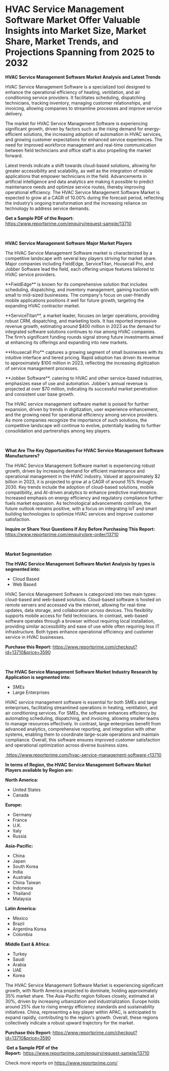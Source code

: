 <p><h1>HVAC Service Management Software Market Offer Valuable Insights into Market Size, Market Share, Market Trends, and Projections Spanning from 2025 to 2032</h1></p><p><strong>HVAC Service Management Software Market Analysis and Latest Trends</strong></p>
<p><p>HVAC Service Management Software is a specialized tool designed to enhance the operational efficiency of heating, ventilation, and air conditioning service providers. It facilitates scheduling, dispatching technicians, tracking inventory, managing customer relationships, and invoicing, allowing companies to streamline processes and improve service delivery.</p><p>The market for HVAC Service Management Software is experiencing significant growth, driven by factors such as the rising demand for energy-efficient solutions, the increasing adoption of automation in HVAC services, and growing customer expectations for enhanced service experiences. The need for improved workforce management and real-time communication between field technicians and office staff is also propelling the market forward.</p><p>Latest trends indicate a shift towards cloud-based solutions, allowing for greater accessibility and scalability, as well as the integration of mobile applications that empower technicians in the field. Advancements in artificial intelligence and data analytics are making it possible to predict maintenance needs and optimize service routes, thereby improving operational efficiency. The HVAC Service Management Software Market is expected to grow at a CAGR of 10.00% during the forecast period, reflecting the industry’s ongoing transformation and the increasing reliance on technology to address service demands.</p></p>
<p><strong>Get a Sample PDF of the Report:&nbsp;</strong> <a href="https://www.reportprime.com/enquiry/request-sample/13710?utm_campaign=2446&utm_medium=2&utm_source=Github&utm_content=ia&utm_term=20032025&utm_id=hvac-service-management-software">https://www.reportprime.com/enquiry/request-sample/13710</a></p>
<p>&nbsp;</p>
<p><strong>HVAC Service Management Software Major Market Players</strong></p>
<p><p>The HVAC Service Management Software market is characterized by a competitive landscape with several key players striving for market share. Major companies including FieldEdge, ServiceTitan, Housecall Pro, and Jobber Software lead the field, each offering unique features tailored to HVAC service providers.</p><p>**FieldEdge** is known for its comprehensive solution that includes scheduling, dispatching, and inventory management, gaining traction with small to mid-sized businesses. The company's focus on user-friendly mobile applications positions it well for future growth, targeting the expanding HVAC contractor market.</p><p>**ServiceTitan**, a market leader, focuses on larger operations, providing robust CRM, dispatching, and marketing tools. It has reported impressive revenue growth, estimating around $400 million in 2023 as the demand for integrated software solutions continues to rise among HVAC companies. The firm’s significant funding rounds signal strong future investments aimed at enhancing its offerings and expanding into new markets.</p><p>**Housecall Pro** captures a growing segment of small businesses with its intuitive interface and tiered pricing. Rapid adoption has driven its revenue to approximately $100 million in 2023, reflecting the increasing digitization of service management processes.</p><p>**Jobber Software**, catering to HVAC and other service-based industries, emphasizes ease of use and automation. Jobber's annual revenue is projected at over $70 million, indicating its successful market penetration and consistent user base growth.</p><p>The HVAC service management software market is poised for further expansion, driven by trends in digitization, user experience enhancement, and the growing need for operational efficiency among service providers. As more companies recognize the importance of such solutions, the competitive landscape will continue to evolve, potentially leading to further consolidation and partnerships among key players.</p></p>
<p>&nbsp;</p>
<p><strong>What Are The Key Opportunities For HVAC Service Management Software Manufacturers?</strong></p>
<p><p>The HVAC Service Management Software market is experiencing robust growth, driven by increasing demand for efficient maintenance and operational management in the HVAC industry. Valued at approximately $2 billion in 2023, it is projected to grow at a CAGR of around 15% through 2030. Key trends include the adoption of cloud-based solutions, mobile compatibility, and AI-driven analytics to enhance predictive maintenance. Increased emphasis on energy efficiency and regulatory compliance further fuels market expansion. As technological advancements continue, the future outlook remains positive, with a focus on integrating IoT and smart building technologies to optimize HVAC services and improve customer satisfaction.</p></p>
<p><strong>Inquire or Share Your Questions If Any Before Purchasing This Report:</strong> <a href="https://www.reportprime.com/enquiry/pre-order/13710?utm_campaign=2446&utm_medium=2&utm_source=Github&utm_content=ia&utm_term=20032025&utm_id=hvac-service-management-software">https://www.reportprime.com/enquiry/pre-order/13710</a></p>
<p>&nbsp;</p>
<p><strong>Market Segmentation</strong></p>
<p><strong>The HVAC Service Management Software Market Analysis by types is segmented into:</strong></p>
<p><ul><li>Cloud Based</li><li>Web Based</li></ul></p>
<p><p>HVAC Service Management Software is categorized into two main types: cloud-based and web-based solutions. Cloud-based software is hosted on remote servers and accessed via the internet, allowing for real-time updates, data storage, and collaboration across devices. This flexibility supports mobile access for field technicians. In contrast, web-based software operates through a browser without requiring local installation, providing similar accessibility and ease of use while often requiring less IT infrastructure. Both types enhance operational efficiency and customer service in HVAC businesses.</p></p>
<p><strong>Purchase this Report:&nbsp;</strong><a href="https://www.reportprime.com/checkout?id=13710&price=3590&utm_campaign=2446&utm_medium=2&utm_source=Github&utm_content=ia&utm_term=20032025&utm_id=hvac-service-management-software">https://www.reportprime.com/checkout?id=13710&price=3590</a></p>
<p>&nbsp;</p>
<p><strong>The HVAC Service Management Software Market Industry Research by Application is segmented into:</strong></p>
<p><ul><li>SMEs</li><li>Large Enterprises</li></ul></p>
<p><p>HVAC service management software is essential for both SMEs and large enterprises, facilitating streamlined operations in heating, ventilation, and air conditioning services. For SMEs, the software enhances efficiency by automating scheduling, dispatching, and invoicing, allowing smaller teams to manage resources effectively. In contrast, large enterprises benefit from advanced analytics, comprehensive reporting, and integration with other systems, enabling them to coordinate large-scale operations and maintain compliance. Overall, this software ensures improved customer satisfaction and operational optimization across diverse business sizes.</p></p>
<p><a href="https://www.reportprime.com/hvac-service-management-software-r13710?utm_campaign=2446&utm_medium=2&utm_source=Github&utm_content=ia&utm_term=20032025&utm_id=hvac-service-management-software">&nbsp;https://www.reportprime.com/hvac-service-management-software-r13710</a></p>
<p><strong>In terms of Region, the HVAC Service Management Software Market Players available by Region are:</strong></p>
<p>
    <p> <strong> North America: </strong>
        <ul>
            <li>United States</li>
            <li>Canada</li>
        </ul>
        </p> 
    <p> <strong> Europe: </strong>
        <ul>
            <li>Germany</li>
            <li>France</li>
            <li>U.K.</li>
            <li>Italy</li>
            <li>Russia</li>
        </ul>
        </p> 
    <p> <strong> Asia-Pacific: </strong>
        <ul>
            <li>China</li>
            <li>Japan</li>
            <li>South Korea</li>
            <li>India</li>
            <li>Australia</li>
            <li>China Taiwan</li>
            <li>Indonesia</li>
            <li>Thailand</li>
            <li>Malaysia</li>
        </ul>
        </p> 
    <p> <strong> Latin America: </strong>
        <ul>
            <li>Mexico</li>
            <li>Brazil</li>
            <li>Argentina Korea</li>
            <li>Colombia</li>
        </ul>
        </p> 
    <p> <strong> Middle East & Africa: </strong>
        <ul>
            <li>Turkey</li>
            <li>Saudi</li>
            <li>Arabia</li>
            <li>UAE</li>
            <li>Korea</li>
        </ul>
    </p>
    </p>
<p><p>The HVAC Service Management Software Market is experiencing significant growth, with North America projected to dominate, holding approximately 35% market share. The Asia-Pacific region follows closely, estimated at 30%, driven by increasing urbanization and industrialization. Europe holds around 25% due to rising energy efficiency standards and sustainability initiatives. China, representing a key player within APAC, is anticipated to expand rapidly, contributing to the region's growth. Overall, these regions collectively indicate a robust upward trajectory for the market.</p></p>
<p><strong>Purchase this Report: </strong><a href="https://www.reportprime.com/checkout?id=13710&price=3590&utm_campaign=2446&utm_medium=2&utm_source=Github&utm_content=ia&utm_term=20032025&utm_id=hvac-service-management-software">https://www.reportprime.com/checkout?id=13710&price=3590</a></p>
<p>&nbsp;<strong>Get a Sample PDF of the Report:&nbsp;&nbsp;</strong><a href="https://www.reportprime.com/enquiry/request-sample/13710?utm_campaign=2446&utm_medium=2&utm_source=Github&utm_content=ia&utm_term=20032025&utm_id=hvac-service-management-software">https://www.reportprime.com/enquiry/request-sample/13710</a></p>
<p><strong></strong></p>
<p>Check more reports on <a href="https://www.reportprime.com/?utm_campaign=2446&utm_medium=2&utm_source=Github&utm_content=ia&utm_term=20032025&utm_id=hvac-service-management-software">https://www.reportprime.com/</a></p>